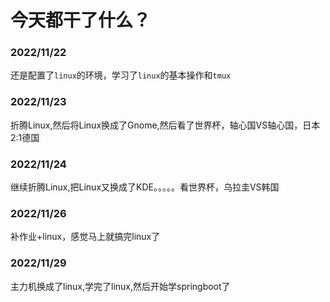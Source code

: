 # 今天都干了什么？

### 2022/11/22

 还是配置了`linux`的环境，学习了`linux`的基本操作和`tmux`

### 2022/11/23

折腾Linux,然后将Linux换成了Gnome,然后看了世界杯，轴心国VS轴心国，日本2:1德国

### 2022/11/24

继续折腾Linux,把Linux又换成了KDE。。。。。看世界杯，乌拉圭VS韩国

### 2022/11/26

补作业+linux，感觉马上就搞完linux了

### 2022/11/29

主力机换成了linux,学完了linux,然后开始学springboot了
